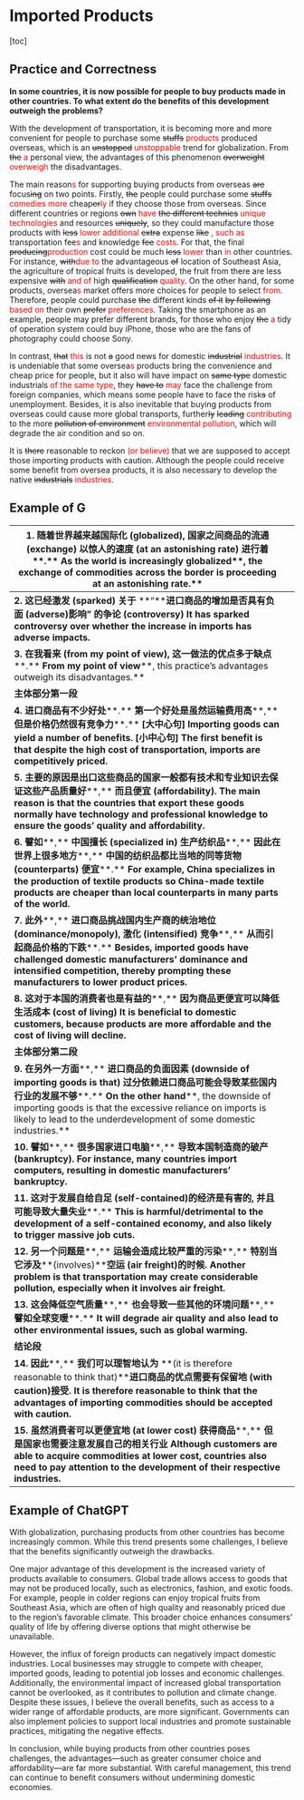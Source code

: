 # Imported Products

[toc]

## Practice and Correctness

**In some countries, it is now possible for people to buy products made in other countries. To what extent do the benefits of this development outweigh the problems?**

With the development of transportation, it is becoming more and more convenient for people to purchase some ~~stuffs~~ <span style="color:red">products</span> produced overseas, which is an ~~unstopped~~ <span style="color:red">  unstoppable</span> trend for globalization. From ~~the~~ <span style="color:red">a</span> personal view, the advantages of this phenomenon ~~overweight~~ <span style="color:red">overweigh</span> the disadvantages.

The main reason<span style="color:red">s</span> for supporting buying products from overseas ~~are~~ focus~~ing~~ on two points. Firstly, ~~the~~ people could purchase some ~~stuffs~~ <span style="color:red">comedies more</span> cheap~~er~~<span style="color:red">ly</span> if they choose those from overseas. Since different countries or regions ~~own~~ <span style="color:red">have</span> ~~the different technics~~ <span style="color:red">unique technologies</span> and resources ~~uniquely~~, so they could manufacture those products with ~~less~~ <span style="color:red">lower additional</span>  ~~extra~~ expense ~~like~~ <span style="color:red">, such as</span> transportation fee<span style="color:red">s</span> and knowledge ~~fee~~ <span style="color:red">costs</span>. For that,  the final ~~producing~~<span style="color:red">production</span> cost could be much ~~less~~ <span style="color:red">lower</span> than <span style="color:red">in</span> other countries. For instance, ~~with~~<span style="color:red">due to</span> the advantageous ~~of~~ location of Southeast Asia, the agriculture of tropical fruits is developed, the fruit from there are less expensive ~~with~~ <span style="color:red">and of</span> high ~~qualification~~ <span style="color:red">quality</span>.  On the other hand, for some products, oversea<span style="color:red">s</span> market offers more choices for people to select <span style="color:red">from</span>. Therefore, people could purchase ~~the~~ different kinds ~~of it~~ ~~by following~~ <span style="color:red">based on</span> their own ~~prefer~~ <span style="color:red">preferences</span>. Taking the smartphone as an example, people may prefer different brands, for those who enjoy ~~the~~ <span style="color:red">a</span> tidy of operation system could buy iPhone, those who are the fans of photography could choose Sony.

In contrast, ~~that~~ <span style="color:red">this</span> is not ~~a~~ good news for domestic ~~industrial~~ <span style="color:red">industries</span>. It is undeniable that some oversea<span style="color:red">s</span> products bring the convenience and cheap price for people, but it also will have impact on ~~same type~~ domestic industrials <span style="color:red">of the same type</span>, they ~~have to~~ <span style="color:red">may</span> face the challenge from foreign companies, which means some people have to face the risk~~s~~ of unemployment. Besides, it is also inevitable that buying products from overseas could cause more global transports, further~~ly~~ ~~leading~~ <span style="color:red">contributing</span> to the more ~~pollution of environment~~ <span style="color:red">environmental pollution</span>, which will degrade the air condition and so on.

It is ~~there~~ reasonable to reckon <span style="color:red">(or believe) </span>that we are supposed to accept those importing products with caution. Although the people could receive some benefit from oversea products,  it is also necessary to develop the native ~~industrials~~ <span style="color:red">industries</span>.

## Example of G

| **1.**   **随着世界越来越国际化** **(globalized),** **国家之间商品的流通** **(exchange)** **以惊人的速度** **(at an astonishing rate)** **进行着****.**  **As the world is  increasingly globalized****, the exchange of commodities across the border is proceeding at an  astonishing rate.** |      |
| ------------------------------------------------------------ | ---- |
| **2.**   **这已经激发** **(sparked)** **关于** **“****进口商品的增加是否具有负面** **(adverse)****影响****”** **的争论**  **(controversy)**  **It has sparked  controversy over whether** **the increase in imports has adverse impacts.** |      |
| **3.**   **在我看来** **(from my point of view),** **这一做法的优点多于缺点****.**  **From my point of  view****,  this practice’s advantages outweigh its disadvantages.** |      |
| **主体部分第一段**                                           |      |
| **4.**   **进口商品有不少好处****.** **第一个好处是虽然运输费用高****,** **但是价格仍然很有竞争力****.**  **[****大中心句****] Importing goods can yield a number of  benefits.**   **[****小中心句****] The first benefit is that** **despite the high cost of  transportation, imports are competitively priced.** |      |
| **5.**   **主要的原因是出口这些商品的国家一般都有技术和专业知识去保证这些产品质量好****,** **而且便宜** **(affordability).**  **The main reason  is that** **the  countries that export these goods normally have technology and professional  knowledge to ensure the goods’ quality and affordability.** |      |
| **6.**   **譬如****,** **中国擅长** **(specialized in)** **生产纺织品****,** **因此在世界上很多地方****,** **中国的纺织品都比当地的同等货物** **(counterparts)** **便宜****.**  **For example, China  specializes in the production of textile products so China-made textile  products are cheaper than local counterparts in many parts of the world.** |      |
| **7.**   **此外****,** **进口商品挑战国内生产商的统治地位** **(dominance/monopoly),** **激化** **(intensified)** **竞争****,** **从而引起商品价格的下跌****.**  **Besides, imported goods  have challenged domestic manufacturers’ dominance and intensified  competition, thereby prompting these manufacturers to lower product prices.** |      |
| **8.**   **这对于本国的消费者也是有益的****,** **因为商品更便宜可以降低生活成本** **(cost of living)**  **It is beneficial  to** **domestic  customers, because products are more affordable and the cost of living will  decline.** |      |
| **主体部分第二段**                                           |      |
| **9.**   **在另外一方面****,** **进口商品的负面因素** **(downside of importing goods is that)** **过分依赖进口商品可能会导致某些国内行业的发展不够****.**  **On the other  hand****, the downside of importing goods is that the excessive reliance on imports is likely  to lead to the underdevelopment of some domestic industries.** |      |
| **10.** **譬如****,** **很多国家进口电脑****,** **导致本国制造商的破产** **(bankruptcy).**  **For instance, many  countries import computers, resulting in domestic  manufacturers’ bankruptcy.** |      |
| **11.** **这对于发展自给自足** **(self-contained)****的经济是有害的****,** **并且可能导致大量失业****.**  **This is  harmful/detrimental to** **the development of a self-contained economy, and also likely to  trigger massive job cuts.** |      |
| **12.** **另一个问题是****,** **运输会造成比较严重的污染****,** **特别当它涉及****(involves)****空运** **(air freight)****的时候****.**  **Another problem  is that** **transportation  may create considerable pollution, especially when it involves air freight.** |      |
| **13.** **这会降低空气质量****,** **也会导致一些其他的环境问题****,** **譬如全球变暖****.**  **It will degrade air  quality and also lead to other environmental issues, such as global warming.** |      |
| **结论段**                                                   |      |
| **14.** **因此****,** **我们可以理智地认为** **(it is therefore reasonable to think that)****进口商品的优点需要有保留地** **(with caution)****接受****.**  **It is therefore  reasonable to think that** **the advantages of** **importing commodities should  be accepted with caution.** |      |
| **15.** **虽然消费者可以更便宜地** **(at lower cost)** **获得商品****,** **但是国家也需要注意发展自己的相关行业**  **Although customers are  able to acquire commodities at lower cost, countries also need to pay  attention to the development of their respective industries.** |      |

## Example of ChatGPT

With globalization, purchasing products from other countries has become increasingly common. While this trend presents some challenges, I believe that the benefits significantly outweigh the drawbacks.

One major advantage of this development is the increased variety of products available to consumers. Global trade allows access to goods that may not be produced locally, such as electronics, fashion, and exotic foods. For example, people in colder regions can enjoy tropical fruits from Southeast Asia, which are often of high quality and reasonably priced due to the region’s favorable climate. This broader choice enhances consumers’ quality of life by offering diverse options that might otherwise be unavailable.

However, the influx of foreign products can negatively impact domestic industries. Local businesses may struggle to compete with cheaper, imported goods, leading to potential job losses and economic challenges. Additionally, the environmental impact of increased global transportation cannot be overlooked, as it contributes to pollution and climate change. Despite these issues, I believe the overall benefits, such as access to a wider range of affordable products, are more significant. Governments can also implement policies to support local industries and promote sustainable practices, mitigating the negative effects.

In conclusion, while buying products from other countries poses challenges, the advantages—such as greater consumer choice and affordability—are far more substantial. With careful management, this trend can continue to benefit consumers without undermining domestic economies.